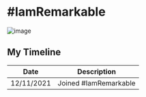# #IamRemarkable

![image](https://user-images.githubusercontent.com/64991656/141603865-1d216c55-1008-4a51-b699-cee09de6e83a.png)

## My Timeline
| Date     | Description |
| ----------- | ----------- |
| 12/11/2021      | Joined  #IamRemarkable |
